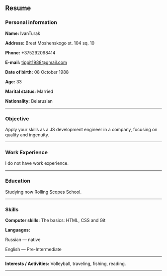 ## Resume
### Personal information
 __Name:__  IvanTurak

 __Address:__ Brest Moshenskogo st. 104 sq. 10

__Phone:__  +375292098414              

__E-mail:__  tippit1988@gmail.com

__Date of birth:__ 08 October 1988

__Age:__ 33                     

__Marital status:__  Married

__Nationality:__ Belarusian 
___
### Objective

Apply your skills as a JS development engineer in a company, focusing on quality and ingenuity.
___

### Work Experience

I do not have work experience.

___

### Education

 Studying now
Rolling Scopes School.

___

### Skills

__Computer skills:__ The basics: HTML, CSS and Git

__Languages:__

Russian — native

English — Pre-Intermediate

___

__Interests / Activities:__ Volleyball, traveling, fishing, reading.

___
